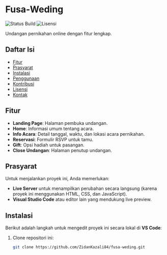 # Fusa-Weding

![Status Build](https://img.shields.io/badge/build-In_Progess-brightgreen) ![Lisensi](https://img.shields.io/badge/license-MIT-blue)

Undangan pernikahan online dengan fitur lengkap.

## Daftar Isi

- [Fitur](#fitur)
- [Prasyarat](#prasyarat)
- [Instalasi](#instalasi)
- [Penggunaan](#penggunaan)
- [Kontribusi](#kontribusi)
- [Lisensi](https://github.com/ZidanKazali84/fusa-weding?tab=MIT-1-ov-file)
- [Kontak](#kontak)

## Fitur

- **Landing Page**: Halaman pembuka undangan.
- **Home**: Informasi umum tentang acara.
- **Info Acara**: Detail tanggal, waktu, dan lokasi acara pernikahan.
- **Reservasi**: Formulir RSVP untuk tamu.
- **Gift**: Opsi hadiah untuk pasangan.
- **Close Undangan**: Halaman penutup undangan.

## Prasyarat

Untuk menjalankan proyek ini, Anda memerlukan:
- **Live Server** untuk menampilkan perubahan secara langsung (karena proyek ini menggunakan HTML, CSS, dan JavaScript).
- **Visual Studio Code** atau editor lain yang mendukung live preview.

## Instalasi

Berikut adalah langkah untuk mengedit proyek ini secara lokal di **VS Code**:

1. Clone repositori ini:
   ```bash
   git clone https://github.com/ZidanKazali84/fusa-weding.git
